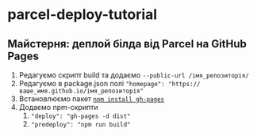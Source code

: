 # parcel-deploy-tutorial

## Майстерня: деплой білда від Parcel на GitHub Pages

1. Редагуємо скрипт build та додаємо `--public-url /імя_репозиторія/`
2. Редагуємо в package.json полі `"homepage": "https://ваше_имя.github.io/імя_репозиторія"`
3. Встановлюємо пакет [`npm install gh-pages`](https://www.npmjs.com/package/gh-pages)
4. Додаємо npm-скрипти
   1. `"deploy": "gh-pages -d dist"`
   2. `"predeploy": "npm run build"`
